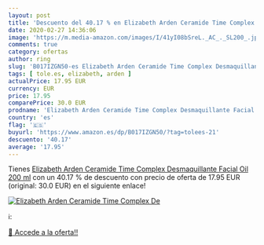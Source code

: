 ```yaml
---
layout: post
title: 'Descuento del 40.17 % en Elizabeth Arden Ceramide Time Complex De'
date: 2020-02-27 14:36:06
image: 'https://m.media-amazon.com/images/I/41yI08bSreL._AC_._SL200_.jpg'
comments: true
category: ofertas
author: ring
slug: 'B017IZGN50-es Elizabeth Arden Ceramide Time Complex Desmaquillante...'
tags: [ tole.es, elizabeth, arden ]
actualPrice: 17.95 EUR
currency: EUR
price: 17.95
comparePrice: 30.0 EUR
prodname: 'Elizabeth Arden Ceramide Time Complex Desmaquillante Facial Oil 200 ml'
country: 'es'
flag: '🇪🇸'
buyurl: 'https://www.amazon.es/dp/B017IZGN50/?tag=tolees-21'
descuento: '40.17'
average: '17.95'
---
```


Tienes [Elizabeth Arden Ceramide Time Complex Desmaquillante Facial Oil 200 ml](https://www.amazon.es/dp/B017IZGN50/?tag=tolees-21) con un 40.17 % de descuento con precio de oferta de 17.95 EUR (original: 30.0 EUR) en el siguiente enlace!

[![Elizabeth Arden Ceramide Time Complex De](https://m.media-amazon.com/images/I/41yI08bSreL._AC_._SL200_.jpg)](https://www.amazon.es/dp/B017IZGN50/?tag=tolees-21)

ℹ️:


[🛒 Accede a la oferta!!](https://www.amazon.es/dp/B017IZGN50/?tag=tolees-21)
